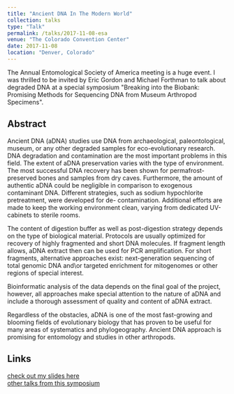 ```yaml
---
title: "Ancient DNA In The Modern World"
collection: talks
type: "Talk"
permalink: /talks/2017-11-08-esa
venue: "The Colorado Convention Center"
date: 2017-11-08
location: "Denver, Colorado"
---
```

The Annual Entomological Society of America meeting is a huge event. I was thrilled to be invited by Eric Gordon and Michael Forthman to talk about degraded DNA at a special symposium "Breaking into the Biobank: Promising Methods for Sequencing DNA from Museum Arthropod Specimens". 

## Abstract

   Ancient DNA (aDNA) studies use DNA from archaeological, paleontological,
museum, or any other degraded samples for eco-evolutionary research. DNA degradation and
contamination are the most important problems in this field. The extent of aDNA
preservation varies with the type of environment. The most successful DNA recovery has
been shown for permafrost-preserved bones and samples from dry caves. Furthermore, the
amount of authentic aDNA could be negligible in comparison to exogenous contaminant
DNA. Different strategies, such as sodium hypochlorite pretreatment, were developed for de-
contamination. Additional efforts are made to keep the working environment clean, varying
from dedicated UV-cabinets to sterile rooms.  

   The content of digestion buffer as well as post-digestion strategy depends on the type
of biological material. Protocols are usually optimized for recovery of highly fragmented and
short DNA molecules. If fragment length allows, aDNA extract then can be used for PCR
amplification. For short fragments, alternative approaches exist: next-generation sequencing
of total genomic DNA and\or targeted enrichment for mitogenomes or other regions of
special interest.  

   Bioinformatic analysis of the data depends on the final goal of the project, however,
all approaches make special attention to the nature of aDNA and include a thorough
assessment of quality and content of aDNA extract.  

   Regardless of the obstacles, aDNA is one of the most fast-growing and blooming
fields of evolutionary biology that has proven to be useful for many areas of systematics and
phylogeography. Ancient DNA approach is promising for entomology and studies in other
arthropods.

## Links
[check out my slides here](../files/ESA-Entomology2017_compressed.pdf)  
[other talks from this symposium](https://vimeo.com/channels/1324294/videos)
